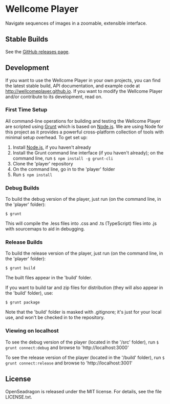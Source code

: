 # Wellcome Player

Navigate sequences of images in a zoomable, extensible interface.

## Stable Builds

See the [GitHub releases page](https://github.com/wellcomelibrary/player/releases).

## Development

If you want to use the Wellcome Player in your own projects, you can find the latest stable build, API documentation, and example code at http://wellcomeplayer.github.io. If you want to modify the Wellcome Player and/or contribute to its development, read on.

### First Time Setup

All command-line operations for building and testing the Wellcome Player are scripted using [Grunt](http://gruntjs.com/) which is based on [Node.js](http://nodejs.org/). We are using Node for this project as it provides a powerful cross-platform collection of tools with minimal setup overhead. To get set up:

1. Install [Node.js](http://nodejs.org), if you haven't already
1. Install the Grunt command line interface (if you haven't already); on the command line, run `$ npm install -g grunt-cli`
1. Clone the 'player' repository
1. On the command line, go in to the 'player' folder
1. Run `$ npm install`

### Debug Builds

To build the debug version of the player, just run (on the command line, in the 'player' folder):

`$ grunt`

This will compile the .less files into .css and .ts (TypeScript) files into .js with sourcemaps to aid in debugging.

### Release Builds

To build the release version of the player, just run (on the command line, in the 'player' folder):

`$ grunt build`

The built files appear in the 'build' folder.

If you want to build tar and zip files for distribution (they will also appear in the 'build' folder), use:

`$ grunt package`

Note that the 'build' folder is masked with .gitignore; it's just for your local use, and won't be checked in to the repository.

### Viewing on localhost

To see the debug version of the player (located in the '/src' folder), run `$ grunt connect:debug` and browse to 'http://localhost:3000'

To see the release version of the player (located in the '/build' folder), run `$ grunt connect:release` and browse to 'http://localhost:3001'

## License

OpenSeadragon is released under the MIT license. For details, see the file LICENSE.txt.
